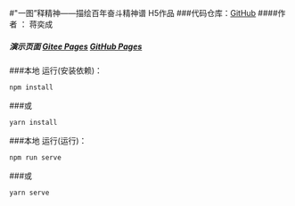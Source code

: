 #"一图”释精神——描绘百年奋斗精神谱 H5作品
###代码仓库：[GitHub](https://github.com/jyc001/cpc_H5)
####作者 ： 蒋奕成
##### 演示页面 [Gitee Pages](待定)  [GitHub Pages](待定)
###本地 运行(安装依赖)：
```bash
npm install  
```
###或
```bash
yarn install
```
###本地 运行(运行)：
```bash
npm run serve 
```
###或
```bash
yarn serve
```